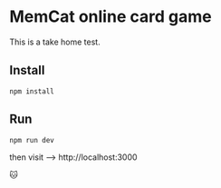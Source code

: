 # MemCat online card game

This is a take home test.

## Install

`npm install`

## Run

`npm run dev`

then visit --> http://localhost:3000

🐱
